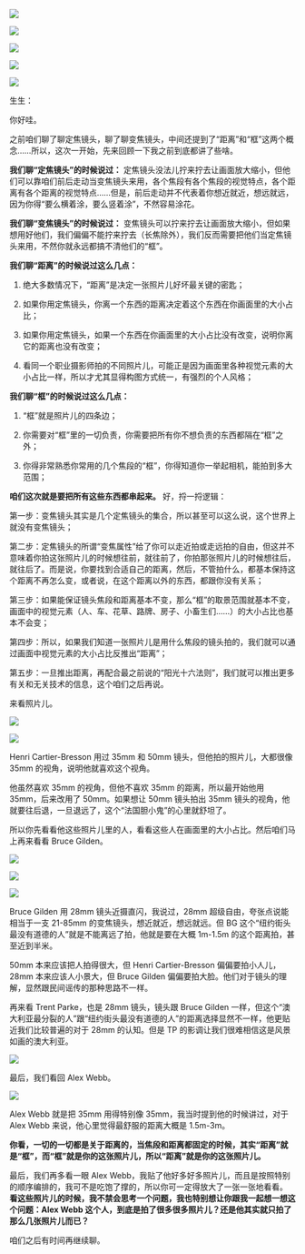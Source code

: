 [![](https://static001.geekbang.org/resource/image/1b/e3/1b151493d1ffa648f076b9c351c143e3.jpg?wh=750x360)](http://time.geekbang.org/column/article/477125)

[![](https://static001.geekbang.org/resource/image/c5/a1/c53f312fc068691b9428896269500aa1.jpg?wh=750x360)](http://time.geekbang.org/column/article/477933)

[![](https://static001.geekbang.org/resource/image/b5/fd/b58d9e4da6fe1b22037bedb6d86cc8fd.jpg?wh=750x360)](http://time.geekbang.org/column/article/477970)

[![](https://static001.geekbang.org/resource/image/0e/b8/0e1d1yye0029687ced489f8197a0a4b8.jpg?wh=750x360)](http://time.geekbang.org/column/article/478453)

[![](https://static001.geekbang.org/resource/image/8d/5f/8d1c987d54b0b22fa5432f5c8e8fdb5f.jpg?wh=750x360)](http://time.geekbang.org/column/article/479699)

生生：

你好哇。

之前咱们聊了聊定焦镜头，聊了聊变焦镜头，中间还提到了“距离”和“框”这两个概念……所以，这次一开始，先来回顾一下我之前到底都讲了些啥。

**我们聊“定焦镜头”的时候说过：** 定焦镜头没法儿拧来拧去让画面放大缩小，但他们可以靠咱们前后走动当变焦镜头来用，各个焦段有各个焦段的视觉特点，各个距离有各个距离的视觉特点……但是，前后走动并不代表着你想近就近，想远就远，因为你得“要么横着涂，要么竖着涂”，不然容易涂花。

**我们聊“变焦镜头”的时候说过：** 变焦镜头可以拧来拧去让画面放大缩小，但如果想用好他们，我们偏偏不能拧来拧去（长焦除外），我们反而需要把他们当定焦镜头来用，不然你就永远都搞不清他们的“框”。

**我们聊“距离”的时候说过这么几点：**

1. 绝大多数情况下，“距离”是决定一张照片儿好坏最关键的密匙；

2. 如果你用定焦镜头，你离一个东西的距离决定着这个东西在你画面里的大小占比；

3. 如果你用定焦镜头，如果一个东西在你画面里的大小占比没有改变，说明你离它的距离也没有改变；

4. 看同一个职业摄影师拍的不同照片儿，可能正是因为画面里各种视觉元素的大小占比一样，所以才尤其显得构图方式统一，有强烈的个人风格；


**我们聊“框”的时候说过这么几点：**

1. “框”就是照片儿的四条边；

2. 你需要对“框”里的一切负责，你需要把所有你不想负责的东西都隔在“框”之外；

3. 你得非常熟悉你常用的几个焦段的“框”，你得知道你一举起相机，能拍到多大范围；


**咱们这次就是要把所有这些东西都串起来。** 好，捋一捋逻辑：

第一步：变焦镜头其实是几个定焦镜头的集合，所以甚至可以这么说，这个世界上就没有变焦镜头；

第二步：定焦镜头的所谓“变焦属性”给了你可以走近拍或走远拍的自由，但这并不意味着你拍这张照片儿的时候想往前，就往前了，你拍那张照片儿的时候想往后，就往后了。而是说，你要找到合适自己的距离，然后，不管拍什么，都基本保持这个距离不再怎么变，或者说，在这个距离以外的东西，都跟你没有关系；

第三步：如果能保证镜头焦段和距离基本不变，那么“框”的取景范围就基本不变，画面中的视觉元素（人、车、花草、路牌、房子、小畜生们……）的大小占比也基本不会变；

第四步：所以，如果我们知道一张照片儿是用什么焦段的镜头拍的，我们就可以通过画面中视觉元素的大小占比反推出“距离”；

第五步：一旦推出距离，再配合最之前说的“阳光十六法则”，我们就可以推出更多有关和无关技术的信息，这个咱们之后再说。

来看照片儿。

![](https://static001.geekbang.org/resource/image/95/bb/9501631b63a7062c1378a10717387ebb.jpg?wh=2731x2048)

![](https://static001.geekbang.org/resource/image/4c/c0/4cabc6dfba1f7ffe9f61302007cd6bc0.jpg?wh=4724x1584)

Henri Cartier-Bresson 用过 35mm 和 50mm 镜头，但他拍的照片儿，大都很像 35mm 的视角，说明他就喜欢这个视角。

他虽然喜欢 35mm 的视角，但他不喜欢 35mm 的距离，所以最开始他用 35mm，后来改用了 50mm。如果想让 50mm 镜头拍出 35mm 镜头的视角，他就要往后退，一旦退远了，这个“法国胆小鬼”的心里就舒坦了。

所以你先看看他这些照片儿里的人，看看这些人在画面里的大小占比。然后咱们马上再来看看 Bruce Gilden。

![](https://static001.geekbang.org/resource/image/f6/7c/f626fd6cbc6fb83cef3e783ef878d47c.jpg?wh=4075x1330)

![](https://static001.geekbang.org/resource/image/4f/df/4fea339af0c2643f41428406745c10df.jpg?wh=1914x965)

![](https://static001.geekbang.org/resource/image/70/3e/7064f5efcdd89bddd3b2fac6aa42243e.jpg?wh=3688x1111)

Bruce Gilden 用 28mm 镜头近摄直闪，我说过，28mm 超级自由，夸张点说能相当于一支 21-85mm 的变焦镜头，想近就近，想远就远。但 BG 这个“纽约街头最没有道德的人”就是不能离远了拍，他就是要在大概 1m-1.5m 的这个距离拍，甚至近到半米。

50mm 本来应该把人拍得很大，但 Henri Cartier-Bresson 偏偏要拍小人儿，28mm 本来应该人小景大，但 Bruce Gilden 偏偏要拍大脸。他们对于镜头的理解，显然跟民间谣传的那种思路不一样。

再来看 Trent Parke，也是 28mm 镜头，镜头跟 Bruce Gilden 一样，但这个“澳大利亚最分裂的人”跟“纽约街头最没有道德的人”的距离选择显然不一样，他更贴近我们比较普遍的对于 28mm 的认知。但是 TP 的影调让我们很难相信这是风景如画的澳大利亚。

![](https://static001.geekbang.org/resource/image/99/ec/996c7c5b8bcabc78c27bd0b3a9fce3ec.jpg?wh=2119x1417)

最后，我们看回 Alex Webb。

![](https://static001.geekbang.org/resource/image/6a/8c/6af4ce405904bb90ce13e70f7c24328c.jpg?wh=3200x3188)

Alex Webb 就是把 35mm 用得特别像 35mm，我当时提到他的时候讲过，对于 Alex Webb 来说，他心里觉得最舒服的距离大概是 1.5m-3m。

**你看，一切的一切都是关于距离的，当焦段和距离都固定的时候，其实“距离”就是“框”，而“框”就是你的这张照片儿，所以“距离”就是你的这张照片儿。**

最后，我们再多看一眼 Alex Webb，我贴了他好多好多照片儿，而且是按照特别的顺序编排的，我可不是吃饱了撑的，所以你可一定得放大了一张一张地看看。 **看这些照片儿的时候，我不禁会思考一个问题，我也特别想让你跟我一起想一想这个问题：Alex Webb 这个人，到底是拍了很多很多照片儿？还是他其实就只拍了那么几张照片儿而已？**

咱们之后有时间再继续聊。